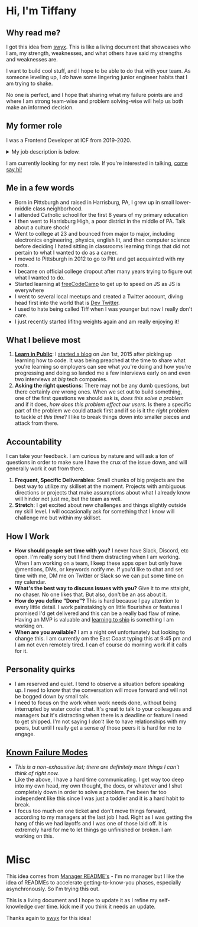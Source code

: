 # Hi, I'm Tiffany

## Why read me?

I got this idea from [swyx](https://twitter.com/swyx). This is like a living document that showcases who I am, my strength, weaknesses, and what others have said my strengths and weaknesses are.

I want to build cool stuff, and I hope to be able to do that with your team. As someone leveling up, I *do* have some lingering junior engineer habits that I am trying to shake.

No one is perfect, and I hope that sharing what my failure points are and where I am strong team-wise and problem solving-wise will help us both make an informed decision.

## My former role

I was a Frontend Developer at ICF from 2019-2020. <details><summary>My job description is below.</summary>

- The frontend team was responsible for maintaining and rebuilding legacy UIs for the United States government.
- The frontend team was small but productive under tight deadlines and constraints.
- Frontend devs at ICF work closely with team leads and are expected to follow deployment procedures and ask questions before pushing to production.
- As a Frontend developer you will be immersed in a wild range of similar projects, with varying levels of government clients:
  - Maintaining UIs on most US government web properties
  - Working with designers to rebuild and modernize government systems
  - Speaking with multiple clients from all branches of US government and stating clearly and explicitly what is being done and when it will be completed
  - Moving Jira tickets within a reasonable amount of time
  - Working on virtual machines and using continuous integration/testing with Jenkins
  - Working with AWS

In other words: this is a fast-moving, highly controlled, and tightly budgeted consulting job. The developers are good people and the frontend team is close. As a first job, it may not be ideal, depending on your experience and comfort level with moving fast.
</details>

I am currently looking for my next role. If you're interested in talking, <a href="mailto:tiffany@tiffanyrwhite.com">come say hi!</a>
  
## Me in a few words

- Born in Pittsburgh and raised in Harrisburg, PA, I grew up in small lower-middle class neighborhood.
- I attended Catholic school for the first 8 years of my primary education
- I then went to Harrisburg High, a poor district in the middle of PA. Talk about a culture shock!
- Went to college at 23 and bounced from major to major, including electronics engineering, physics, english lit, and then computer science before deciding I hated sitting in classrooms learning things that did not pertain to what I wanted to do as a career.
- I moved to Pittsburgh in 2012 to go to Pitt and get acquainted with my roots.
- I became on official college dropout after many years trying to figure out what I wanted to do.
- Started learning at [freeCodeCamp](https://freeCodeCamp.org/) to get up to speed on JS as JS is everywhere
- I went to several local meetups and created a Twitter account, diving head first into the world that is [Dev Twitter](https://twitter.com/tiffanywhitedev).
- I used to hate being called Tiff when I was younger but now I really don't care.
- I just recently started lifitng weights again and am really enjoying it!

## What I believe most

1. **[Learn in Public](https://twitter.com/swyx/status/1009174159690264579)**: I [started a blog](https://tiffanywhite.dev) on Jan 1st, 2015 after picking up learning how to code. It was being preached at the time to share what you're learning so employers can see what you're doing and how you're progressing and doing so landed me a few interviews early on and even two interviews at *big* tech companies.
2. **Asking the right questions**: There may not be any dumb questions, but there certainly *are* wrong ones. When we set out to build something, one of the first questions we should ask is, *does this solve a problem* and if it does, *how does this problem effect our users*. Is there a specific part of the problem we could attack first and if so is it the *right* problem to tackle *at this time*? I like to break things down into smaller pieces and attack from there. 


## Accountability

I can take your feedback. I am curious by nature and will ask a ton of questions in order to make sure I have the crux of the issue down, and will generally work it out from there.

1. **Frequent, Specific Deliverables**: Small chunks of big projects are the best way to utilize my skillset at the moment. Projects with ambiguous directions or projects that make assumptions about what I already know will hinder not just me, but the team as well.
2. **Stretch**: I get excited about new challenges and things slightly outside my skill level. I will occasionally ask for something that I know will challenge me but within my skillset.

## How I Work

- **How should people set time with you?** I never have Slack, Discord, etc open. I'm really sorry but I find them distracting when I am working. When I am working on a team, I keep these apps open but only have @mentions, DMs, or keywords notify me. If you'd like to chat and set time with me, DM me on Twitter or Slack so we can put some time on my calendar.
- **What's the best way to discuss issues with you?** Give it to me sttaight, no chaser. No one likes that. But also, don't be an ass about it.
- **How do you define "Done"?** This is hard because I pay attention to every little detail. I work painstakingly on little flourishes or features I promised I'd get delivered and this can be a really bad flaw of mine. Having an MVP is valuable and [learning to ship](https://seths.blog/wp-content/uploads/2012/05/theshipitjournal.pdf) is something I am working on.
- **When are you available?** I am a night owl unfortunately but looking to change this. I am currently om the East Coast typing this at 9:45 pm and I am not even remotely tired. I can of course do morning work if it calls for it.

## Personality quirks
- I am reserved and quiet. I tend to observe a situation before speaking up. I need to know that the conversation will move forward and will not be bogged down by small talk. 
- I need to focus on the work when work needs done, without being interrupted by water cooler chat. It's great to talk to your colleagues and managers but it's distracting when there is a deadline or feature I need to get shipped. I'm not saying I *don't* like to have relationships with my peers, but until I really get a sense *of* those peers it is hard for me to engage.


## [Known Failure Modes](https://docs.google.com/presentation/d/1df5MALZKZU6lOeIXUiO-h6ReFM3KuIpnapSE97IZnX4/edit#slide=id.p)

- *This is a non-exhaustive list; there are definitely more things I can't think of right now.*
- Like the above, I have a hard time communicating. I get way too deep into my own head, my own thought, the docs, or whatever and I shut completely down in order to solve a problem. I've been far too independent like this since I was just a toddler and it is a hard habit to break.
- I focus too much on one ticket and don't move things forward, according to my managers at the last job I had. Right as I was getting the hang of this we had layoffs and I was one of those laid off. It is extremely hard for me to let things go unfinished or broken. I am working on this.

# Misc

This idea comes from [Manager README's](https://hackernoon.com/12-manager-readmes-from-silicon-valleys-top-tech-companies-26588a660afe) - I'm no manager but I like the idea of READMEs to accelerate getting-to-know-you phases, especially asynchronously. So I'm trying this out.

This is a living document and I hope to update it as I refine my self-knowledge over time. kick me if you think it needs an update.

Thanks again to [swyx](https://swyx.io/) for this idea!